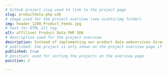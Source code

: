 ```yaml
---
# Github project slug used to link to the project page
slug: productdata-php-sdk
# image used for the project overview (see assets/img folder)
img: header_1200_Product_Feeds.jpg
# text for HTML alt tag
alt: affilinet Product Data PHP SDK
# description used for the project overview
description: Instead of implementing our product data webservices directly, why not use our <b>Product Data PHP SDK</b>! It provides you with a simple way to use PHP methods and access our product data webservices - and therefore millions of products.
# published: the project is only shown on the project overview page if set to true
published: true
# position: used for sorting the projects on the overview page 
position: 2

---
```

